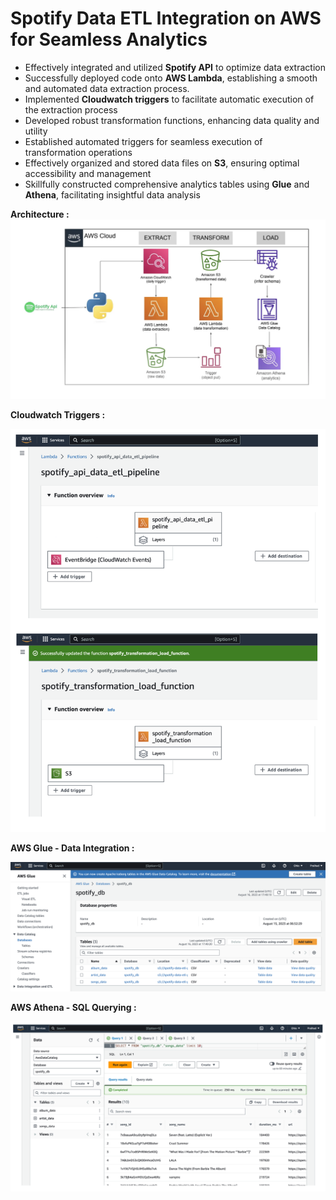 # Spotify Data ETL Integration on AWS for Seamless Analytics

* Effectively integrated and utilized **Spotify API** to optimize data extraction 
* Successfully deployed code onto **AWS Lambda**, establishing a smooth and automated data extraction process.
* Implemented **Cloudwatch triggers** to facilitate automatic execution of the extraction process
* Developed robust transformation functions, enhancing data quality and utility
* Established automated triggers for seamless execution of transformation operations
* Effectively organized and stored data files on **S3**, ensuring optimal accessibility and management
* Skillfully constructed comprehensive analytics tables using **Glue** and **Athena**, facilitating insightful data analysis



**Architecture :**
![ALT text](https://github.com/Pralhad789/Spotify-Data-ETL-Integration-on-AWS-for-Seamless-Analytics/blob/main/Architecture.png)

**Cloudwatch Triggers :**

![ALT text](https://github.com/Pralhad789/Spotify-Data-ETL-Integration-on-AWS-for-Seamless-Analytics/blob/main/Cloudwatch_triggers.png)

**AWS Glue - Data Integration :** 

![ALT text](https://github.com/Pralhad789/Spotify-Data-ETL-Integration-on-AWS-for-Seamless-Analytics/blob/main/AWS_Glue.png)

**AWS Athena - SQL Querying :**

![ALT text](https://github.com/Pralhad789/Spotify-Data-ETL-Integration-on-AWS-for-Seamless-Analytics/blob/main/AWS_Athena.png)
